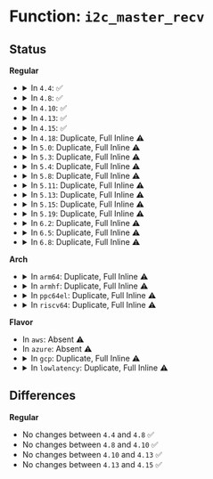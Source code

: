 # Function: <code>i2c_master_recv</code>

## Status
<b>Regular</b>
<ul>
<li>
<details>
<summary>In <code>4.4</code>: ✅</summary>

```c
int i2c_master_recv(const struct i2c_client *client, char *buf, int count);
```

**Collision:** Unique Global

**Inline:** No

**Transformation:** False

**Instances:**

```
In drivers/i2c/i2c-core.c (ffffffff81679e10)
Location: drivers/i2c/i2c-core.c:2313
Inline: False
Direct callers:
  - drivers/mfd/ab3100-core.c:mask_and_set_register_interruptible
  - drivers/mfd/ab3100-core.c:ab3100_get_register_page_interruptible
  - drivers/mfd/ab3100-core.c:ab3100_get_register_interruptible
  - drivers/mfd/aat2870-core.c:__aat2870_read
  - drivers/i2c/i2c-dev.c:i2cdev_read
```
**Symbols:**

```
ffffffff81679e10-ffffffff81679e82: i2c_master_recv (STB_GLOBAL)
```
</details>
</li>
<li>
<details>
<summary>In <code>4.8</code>: ✅</summary>

```c
int i2c_master_recv(const struct i2c_client *client, char *buf, int count);
```

**Collision:** Unique Global

**Inline:** No

**Transformation:** False

**Instances:**

```
In drivers/i2c/i2c-core.c (ffffffff816db5b0)
Location: drivers/i2c/i2c-core.c:2518
Inline: False
Direct callers:
  - drivers/mfd/ab3100-core.c:mask_and_set_register_interruptible
  - drivers/mfd/ab3100-core.c:ab3100_get_register_page_interruptible
  - drivers/mfd/ab3100-core.c:ab3100_get_register_interruptible
  - drivers/mfd/aat2870-core.c:__aat2870_read
  - drivers/i2c/i2c-dev.c:i2cdev_read
```
**Symbols:**

```
ffffffff816db5b0-ffffffff816db622: i2c_master_recv (STB_GLOBAL)
```
</details>
</li>
<li>
<details>
<summary>In <code>4.10</code>: ✅</summary>

```c
int i2c_master_recv(const struct i2c_client *client, char *buf, int count);
```

**Collision:** Unique Global

**Inline:** No

**Transformation:** False

**Instances:**

```
In drivers/i2c/i2c-core.c (ffffffff8170b8f0)
Location: drivers/i2c/i2c-core.c:2805
Inline: False
Direct callers:
  - drivers/mfd/ab3100-core.c:mask_and_set_register_interruptible
  - drivers/mfd/ab3100-core.c:ab3100_get_register_page_interruptible
  - drivers/mfd/ab3100-core.c:ab3100_get_register_interruptible
  - drivers/mfd/aat2870-core.c:__aat2870_read
  - drivers/input/touchscreen/elants_i2c.c:elants_i2c_irq
  - drivers/input/touchscreen/elants_i2c.c:elants_i2c_read
  - drivers/i2c/i2c-dev.c:i2cdev_read
```
**Symbols:**

```
ffffffff8170b8f0-ffffffff8170b962: i2c_master_recv (STB_GLOBAL)
```
</details>
</li>
<li>
<details>
<summary>In <code>4.13</code>: ✅</summary>

```c
int i2c_master_recv(const struct i2c_client *client, char *buf, int count);
```

**Collision:** Unique Global

**Inline:** No

**Transformation:** False

**Instances:**

```
In drivers/i2c/i2c-core-base.c (ffffffff81720960)
Location: drivers/i2c/i2c-core-base.c:1991
Inline: False
Direct callers:
  - drivers/mfd/ab3100-core.c:mask_and_set_register_interruptible
  - drivers/mfd/ab3100-core.c:ab3100_get_register_page_interruptible
  - drivers/mfd/ab3100-core.c:ab3100_get_register_interruptible
  - drivers/mfd/aat2870-core.c:__aat2870_read
  - drivers/input/touchscreen/elants_i2c.c:elants_i2c_irq
  - drivers/input/touchscreen/elants_i2c.c:elants_i2c_read
  - drivers/i2c/i2c-dev.c:i2cdev_read
```
**Symbols:**

```
ffffffff81720960-ffffffff817209d2: i2c_master_recv (STB_GLOBAL)
```
</details>
</li>
<li>
<details>
<summary>In <code>4.15</code>: ✅</summary>

```c
int i2c_master_recv(const struct i2c_client *client, char *buf, int count);
```

**Collision:** Unique Global

**Inline:** No

**Transformation:** False

**Instances:**

```
In drivers/i2c/i2c-core-base.c (ffffffff81791cb0)
Location: drivers/i2c/i2c-core-base.c:2015
Inline: False
Direct callers:
  - drivers/mfd/ab3100-core.c:mask_and_set_register_interruptible
  - drivers/mfd/ab3100-core.c:ab3100_get_register_page_interruptible
  - drivers/mfd/ab3100-core.c:ab3100_get_register_interruptible
  - drivers/mfd/aat2870-core.c:__aat2870_read
  - drivers/input/touchscreen/elants_i2c.c:elants_i2c_irq
  - drivers/input/touchscreen/elants_i2c.c:elants_i2c_read
  - drivers/i2c/i2c-dev.c:i2cdev_read
```
**Symbols:**

```
ffffffff81791cb0-ffffffff81791d22: i2c_master_recv (STB_GLOBAL)
```
</details>
</li>
<li>
<details>
<summary>In <code>4.18</code>: Duplicate, Full Inline ⚠️</summary>

**Collision:** Static Duplication

**Inline:** Full

**Transformation:** False

**Instances:**

```
In drivers/mfd/ab3100-core.c (ffffffff816cc802)
Location: include/linux/i2c.h:78
Inline: True
Inline callers:
  - drivers/mfd/ab3100-core.c:mask_and_set_register_interruptible
  - drivers/mfd/ab3100-core.c:ab3100_get_register_page_interruptible
  - drivers/mfd/ab3100-core.c:ab3100_get_register_interruptible
```
```
In drivers/mfd/aat2870-core.c (ffffffff816ce9b2)
Location: include/linux/i2c.h:78
Inline: True
Inline callers:
  - drivers/mfd/aat2870-core.c:__aat2870_read
```
```
In drivers/input/touchscreen/elants_i2c.c (ffffffff817c91f2)
Location: include/linux/i2c.h:78
Inline: True
Inline callers:
  - drivers/input/touchscreen/elants_i2c.c:elants_i2c_irq
  - drivers/input/touchscreen/elants_i2c.c:elants_i2c_read
```
```
In drivers/i2c/i2c-dev.c (ffffffff817d9244)
Location: include/linux/i2c.h:78
Inline: True
Inline callers:
  - drivers/i2c/i2c-dev.c:i2cdev_read
```
</details>
</li>
<li>
<details>
<summary>In <code>5.0</code>: Duplicate, Full Inline ⚠️</summary>

**Collision:** Static Duplication

**Inline:** Full

**Transformation:** False

**Instances:**

```
In drivers/mfd/ab3100-core.c (ffffffff816eddc2)
Location: include/linux/i2c.h:78
Inline: True
Inline callers:
  - drivers/mfd/ab3100-core.c:mask_and_set_register_interruptible
  - drivers/mfd/ab3100-core.c:ab3100_get_register_page_interruptible
  - drivers/mfd/ab3100-core.c:ab3100_get_register_interruptible
```
```
In drivers/mfd/aat2870-core.c (ffffffff816effd2)
Location: include/linux/i2c.h:78
Inline: True
Inline callers:
  - drivers/mfd/aat2870-core.c:__aat2870_read
```
```
In drivers/input/touchscreen/elants_i2c.c (ffffffff817eee55)
Location: include/linux/i2c.h:78
Inline: True
Inline callers:
  - drivers/input/touchscreen/elants_i2c.c:elants_i2c_read
```
```
In drivers/i2c/i2c-dev.c (ffffffff818003e4)
Location: include/linux/i2c.h:78
Inline: True
Inline callers:
  - drivers/i2c/i2c-dev.c:i2cdev_read
```
</details>
</li>
<li>
<details>
<summary>In <code>5.3</code>: Duplicate, Full Inline ⚠️</summary>

**Collision:** Static Duplication

**Inline:** Full

**Transformation:** False

**Instances:**

```
In drivers/mfd/ab3100-core.c (ffffffff81727513)
Location: include/linux/i2c.h:64
Inline: True
Inline callers:
  - drivers/mfd/ab3100-core.c:mask_and_set_register_interruptible
  - drivers/mfd/ab3100-core.c:ab3100_get_register_page_interruptible
  - drivers/mfd/ab3100-core.c:ab3100_get_register_interruptible
```
```
In drivers/mfd/aat2870-core.c (ffffffff817296d2)
Location: include/linux/i2c.h:64
Inline: True
Inline callers:
  - drivers/mfd/aat2870-core.c:__aat2870_read
```
```
In drivers/input/touchscreen/elants_i2c.c (ffffffff8182fa45)
Location: include/linux/i2c.h:64
Inline: True
Inline callers:
  - drivers/input/touchscreen/elants_i2c.c:elants_i2c_read
```
```
In drivers/i2c/i2c-dev.c (ffffffff81841b9e)
Location: include/linux/i2c.h:64
Inline: True
Inline callers:
  - drivers/i2c/i2c-dev.c:i2cdev_read
```
</details>
</li>
<li>
<details>
<summary>In <code>5.4</code>: Duplicate, Full Inline ⚠️</summary>

**Collision:** Static Duplication

**Inline:** Full

**Transformation:** False

**Instances:**

```
In drivers/mfd/ab3100-core.c (ffffffff8174b7c3)
Location: include/linux/i2c.h:64
Inline: True
Inline callers:
  - drivers/mfd/ab3100-core.c:mask_and_set_register_interruptible
  - drivers/mfd/ab3100-core.c:ab3100_get_register_page_interruptible
  - drivers/mfd/ab3100-core.c:ab3100_get_register_interruptible
```
```
In drivers/mfd/aat2870-core.c (ffffffff8174d912)
Location: include/linux/i2c.h:64
Inline: True
Inline callers:
  - drivers/mfd/aat2870-core.c:__aat2870_read
```
```
In drivers/input/touchscreen/elants_i2c.c (ffffffff81861375)
Location: include/linux/i2c.h:64
Inline: True
Inline callers:
  - drivers/input/touchscreen/elants_i2c.c:elants_i2c_read
```
```
In drivers/i2c/i2c-dev.c (ffffffff8187351e)
Location: include/linux/i2c.h:64
Inline: True
Inline callers:
  - drivers/i2c/i2c-dev.c:i2cdev_read
```
</details>
</li>
<li>
<details>
<summary>In <code>5.8</code>: Duplicate, Full Inline ⚠️</summary>

**Collision:** Static Duplication

**Inline:** Full

**Transformation:** False

**Instances:**

```
In drivers/mfd/ab3100-core.c (ffffffff8180984c)
Location: include/linux/i2c.h:72
Inline: True
Inline callers:
  - drivers/mfd/ab3100-core.c:ab3100_mask_and_set_register_interruptible
  - drivers/mfd/ab3100-core.c:ab3100_get_register_page_interruptible
  - drivers/mfd/ab3100-core.c:ab3100_get_register_interruptible
```
```
In drivers/mfd/aat2870-core.c (ffffffff8180bb12)
Location: include/linux/i2c.h:72
Inline: True
Inline callers:
  - drivers/mfd/aat2870-core.c:__aat2870_read
```
```
In drivers/input/touchscreen/elants_i2c.c (ffffffff81935365)
Location: include/linux/i2c.h:72
Inline: True
Inline callers:
  - drivers/input/touchscreen/elants_i2c.c:elants_i2c_initialize
```
```
In drivers/i2c/i2c-dev.c (ffffffff8194721e)
Location: include/linux/i2c.h:72
Inline: True
Inline callers:
  - drivers/i2c/i2c-dev.c:i2cdev_read
```
</details>
</li>
<li>
<details>
<summary>In <code>5.11</code>: Duplicate, Full Inline ⚠️</summary>

**Collision:** Static Duplication

**Inline:** Full

**Transformation:** False

**Instances:**

```
In drivers/mfd/ab3100-core.c (ffffffff8181968c)
Location: include/linux/i2c.h:72
Inline: True
Inline callers:
  - drivers/mfd/ab3100-core.c:ab3100_mask_and_set_register_interruptible
  - drivers/mfd/ab3100-core.c:ab3100_get_register_page_interruptible
  - drivers/mfd/ab3100-core.c:ab3100_get_register_interruptible
```
```
In drivers/mfd/aat2870-core.c (ffffffff8181ae52)
Location: include/linux/i2c.h:72
Inline: True
Inline callers:
  - drivers/mfd/aat2870-core.c:__aat2870_read
```
```
In drivers/input/touchscreen/elants_i2c.c (ffffffff8193c3d5)
Location: include/linux/i2c.h:72
Inline: True
Inline callers:
  - drivers/input/touchscreen/elants_i2c.c:elants_i2c_initialize
```
```
In drivers/i2c/i2c-dev.c (ffffffff8194d02e)
Location: include/linux/i2c.h:72
Inline: True
Inline callers:
  - drivers/i2c/i2c-dev.c:i2cdev_read
```
</details>
</li>
<li>
<details>
<summary>In <code>5.13</code>: Duplicate, Full Inline ⚠️</summary>

**Collision:** Static Duplication

**Inline:** Full

**Transformation:** False

**Instances:**

```
In drivers/mfd/aat2870-core.c (ffffffff817fe592)
Location: include/linux/i2c.h:75
Inline: True
Inline callers:
  - drivers/mfd/aat2870-core.c:__aat2870_read
```
```
In drivers/input/touchscreen/elants_i2c.c (ffffffff8191f967)
Location: include/linux/i2c.h:75
Inline: True
Inline callers:
  - drivers/input/touchscreen/elants_i2c.c:elants_i2c_initialize
```
```
In drivers/i2c/i2c-dev.c (ffffffff81930b9c)
Location: include/linux/i2c.h:75
Inline: True
Inline callers:
  - drivers/i2c/i2c-dev.c:i2cdev_read
```
</details>
</li>
<li>
<details>
<summary>In <code>5.15</code>: Duplicate, Full Inline ⚠️</summary>

**Collision:** Static Duplication

**Inline:** Full

**Transformation:** False

**Instances:**

```
In drivers/mfd/aat2870-core.c (ffffffff81888772)
Location: include/linux/i2c.h:76
Inline: True
Inline callers:
  - drivers/mfd/aat2870-core.c:__aat2870_read
```
```
In drivers/input/touchscreen/elants_i2c.c (ffffffff819c2717)
Location: include/linux/i2c.h:76
Inline: True
Inline callers:
  - drivers/input/touchscreen/elants_i2c.c:elants_i2c_initialize
```
```
In drivers/i2c/i2c-dev.c (ffffffff819d3e69)
Location: include/linux/i2c.h:76
Inline: True
Inline callers:
  - drivers/i2c/i2c-dev.c:i2cdev_read
```
</details>
</li>
<li>
<details>
<summary>In <code>5.19</code>: Duplicate, Full Inline ⚠️</summary>

**Collision:** Static Duplication

**Inline:** Full

**Transformation:** False

**Instances:**

```
In drivers/mfd/aat2870-core.c (ffffffff819d18b6)
Location: include/linux/i2c.h:77
Inline: True
Inline callers:
  - drivers/mfd/aat2870-core.c:__aat2870_read
```
```
In drivers/input/touchscreen/elants_i2c.c (ffffffff81b22af4)
Location: include/linux/i2c.h:77
Inline: True
Inline callers:
  - drivers/input/touchscreen/elants_i2c.c:elants_i2c_initialize
```
```
In drivers/i2c/i2c-dev.c (ffffffff81b36a19)
Location: include/linux/i2c.h:77
Inline: True
Inline callers:
  - drivers/i2c/i2c-dev.c:i2cdev_read
```
</details>
</li>
<li>
<details>
<summary>In <code>6.2</code>: Duplicate, Full Inline ⚠️</summary>

**Collision:** Static Duplication

**Inline:** Full

**Transformation:** False

**Instances:**

```
In drivers/mfd/aat2870-core.c (ffffffff81b4b306)
Location: include/linux/i2c.h:77
Inline: True
Inline callers:
  - drivers/mfd/aat2870-core.c:__aat2870_read
```
```
In drivers/input/touchscreen/elants_i2c.c (ffffffff81cb6301)
Location: include/linux/i2c.h:77
Inline: True
Inline callers:
  - drivers/input/touchscreen/elants_i2c.c:elants_i2c_do_update_firmware
  - drivers/input/touchscreen/elants_i2c.c:elants_i2c_do_update_firmware
  - drivers/input/touchscreen/elants_i2c.c:elants_i2c_do_update_firmware
  - drivers/input/touchscreen/elants_i2c.c:elants_i2c_initialize
```
```
In drivers/i2c/i2c-dev.c (ffffffff81ccbff9)
Location: include/linux/i2c.h:77
Inline: True
Inline callers:
  - drivers/i2c/i2c-dev.c:i2cdev_read
```
</details>
</li>
<li>
<details>
<summary>In <code>6.5</code>: Duplicate, Full Inline ⚠️</summary>

**Collision:** Static Duplication

**Inline:** Full

**Transformation:** False

**Instances:**

```
In drivers/mfd/aat2870-core.c (ffffffff81b9e756)
Location: include/linux/i2c.h:77
Inline: True
Inline callers:
  - drivers/mfd/aat2870-core.c:__aat2870_read
```
```
In drivers/input/touchscreen/elants_i2c.c (ffffffff81d1d98d)
Location: include/linux/i2c.h:77
Inline: True
Inline callers:
  - drivers/input/touchscreen/elants_i2c.c:elants_i2c_do_update_firmware
  - drivers/input/touchscreen/elants_i2c.c:elants_i2c_do_update_firmware
  - drivers/input/touchscreen/elants_i2c.c:elants_i2c_do_update_firmware
  - drivers/input/touchscreen/elants_i2c.c:elants_i2c_initialize
```
```
In drivers/i2c/i2c-dev.c (ffffffff81d33d69)
Location: include/linux/i2c.h:77
Inline: True
Inline callers:
  - drivers/i2c/i2c-dev.c:i2cdev_read
```
</details>
</li>
<li>
<details>
<summary>In <code>6.8</code>: Duplicate, Full Inline ⚠️</summary>

**Collision:** Static Duplication

**Inline:** Full

**Transformation:** False

**Instances:**

```
In drivers/mfd/aat2870-core.c (ffffffff81bf28b6)
Location: include/linux/i2c.h:77
Inline: True
Inline callers:
  - drivers/mfd/aat2870-core.c:__aat2870_read
```
```
In drivers/input/touchscreen/elants_i2c.c (ffffffff81dd368d)
Location: include/linux/i2c.h:77
Inline: True
Inline callers:
  - drivers/input/touchscreen/elants_i2c.c:elants_i2c_do_update_firmware
  - drivers/input/touchscreen/elants_i2c.c:elants_i2c_do_update_firmware
  - drivers/input/touchscreen/elants_i2c.c:elants_i2c_do_update_firmware
  - drivers/input/touchscreen/elants_i2c.c:elants_i2c_initialize
```
```
In drivers/i2c/i2c-dev.c (ffffffff81de9e19)
Location: include/linux/i2c.h:77
Inline: True
Inline callers:
  - drivers/i2c/i2c-dev.c:i2cdev_read
```
</details>
</li>
</ul>
<b>Arch</b>
<ul>
<li>
<details>
<summary>In <code>arm64</code>: Duplicate, Full Inline ⚠️</summary>

**Collision:** Static Duplication

**Inline:** Full

**Transformation:** False

**Instances:**

```
In drivers/mfd/ab3100-core.c (ffff8000109499c8)
Location: include/linux/i2c.h:64
Inline: True
Inline callers:
  - drivers/mfd/ab3100-core.c:mask_and_set_register_interruptible
  - drivers/mfd/ab3100-core.c:ab3100_get_register_page_interruptible
  - drivers/mfd/ab3100-core.c:ab3100_get_register_interruptible
```
```
In drivers/mfd/aat2870-core.c (ffff80001094c030)
Location: include/linux/i2c.h:64
Inline: True
Inline callers:
  - drivers/mfd/aat2870-core.c:__aat2870_read
```
```
In drivers/i2c/i2c-dev.c (ffff800010ab7cf0)
Location: include/linux/i2c.h:64
Inline: True
Inline callers:
  - drivers/i2c/i2c-dev.c:i2cdev_read
```
</details>
</li>
<li>
<details>
<summary>In <code>armhf</code>: Duplicate, Full Inline ⚠️</summary>

**Collision:** Static Duplication

**Inline:** Full

**Transformation:** False

**Instances:**

```
In drivers/mfd/ab3100-core.c (c0a32858)
Location: include/linux/i2c.h:64
Inline: True
Inline callers:
  - drivers/mfd/ab3100-core.c:mask_and_set_register_interruptible
  - drivers/mfd/ab3100-core.c:ab3100_get_register_page_interruptible
  - drivers/mfd/ab3100-core.c:ab3100_get_register_interruptible
```
```
In drivers/mfd/aat2870-core.c (c0a36298)
Location: include/linux/i2c.h:64
Inline: True
Inline callers:
  - drivers/mfd/aat2870-core.c:__aat2870_read
```
```
In drivers/i2c/i2c-dev.c (c0b97fd8)
Location: include/linux/i2c.h:64
Inline: True
Inline callers:
  - drivers/i2c/i2c-dev.c:i2cdev_read
```
</details>
</li>
<li>
<details>
<summary>In <code>ppc64el</code>: Duplicate, Full Inline ⚠️</summary>

**Collision:** Static Duplication

**Inline:** Full

**Transformation:** False

**Instances:**

```
In drivers/char/tpm/tpm_i2c_atmel.c (c0000000009653e8)
Location: include/linux/i2c.h:64
Inline: True
Inline callers:
  - drivers/char/tpm/tpm_i2c_atmel.c:i2c_atmel_read_status
  - drivers/char/tpm/tpm_i2c_atmel.c:i2c_atmel_recv
```
```
In drivers/mfd/ab3100-core.c (c0000000009f4f9c)
Location: include/linux/i2c.h:64
Inline: True
Inline callers:
  - drivers/mfd/ab3100-core.c:mask_and_set_register_interruptible
  - drivers/mfd/ab3100-core.c:ab3100_get_register_page_interruptible
  - drivers/mfd/ab3100-core.c:ab3100_get_register_interruptible
```
```
In drivers/mfd/aat2870-core.c (c0000000009f7e40)
Location: include/linux/i2c.h:64
Inline: True
Inline callers:
  - drivers/mfd/aat2870-core.c:__aat2870_read
```
```
In drivers/i2c/i2c-dev.c (c000000000b9adb8)
Location: include/linux/i2c.h:64
Inline: True
Inline callers:
  - drivers/i2c/i2c-dev.c:i2cdev_read
```
</details>
</li>
<li>
<details>
<summary>In <code>riscv64</code>: Duplicate, Full Inline ⚠️</summary>

**Collision:** Static Duplication

**Inline:** Full

**Transformation:** False

**Instances:**

```
In drivers/mfd/ab3100-core.c (ffffffe0005bb642)
Location: include/linux/i2c.h:64
Inline: True
Inline callers:
  - drivers/mfd/ab3100-core.c:mask_and_set_register_interruptible
  - drivers/mfd/ab3100-core.c:ab3100_get_register_page_interruptible
  - drivers/mfd/ab3100-core.c:ab3100_get_register_interruptible
```
```
In drivers/mfd/aat2870-core.c (ffffffe0005bd5da)
Location: include/linux/i2c.h:64
Inline: True
Inline callers:
  - drivers/mfd/aat2870-core.c:__aat2870_read
```
```
In drivers/i2c/i2c-dev.c (ffffffe0006bcea2)
Location: include/linux/i2c.h:64
Inline: True
Inline callers:
  - drivers/i2c/i2c-dev.c:i2cdev_read
```
</details>
</li>
</ul>
<b>Flavor</b>
<ul>
<li>
In <code>aws</code>: Absent ⚠️
</li>
<li>
In <code>azure</code>: Absent ⚠️
</li>
<li>
<details>
<summary>In <code>gcp</code>: Duplicate, Full Inline ⚠️</summary>

**Collision:** Static Duplication

**Inline:** Full

**Transformation:** False

**Instances:**

```
In drivers/mfd/ab3100-core.c (ffffffff8173ec83)
Location: include/linux/i2c.h:64
Inline: True
Inline callers:
  - drivers/mfd/ab3100-core.c:mask_and_set_register_interruptible
  - drivers/mfd/ab3100-core.c:ab3100_get_register_page_interruptible
  - drivers/mfd/ab3100-core.c:ab3100_get_register_interruptible
```
```
In drivers/mfd/aat2870-core.c (ffffffff81740dd2)
Location: include/linux/i2c.h:64
Inline: True
Inline callers:
  - drivers/mfd/aat2870-core.c:__aat2870_read
```
```
In drivers/input/touchscreen/elants_i2c.c (ffffffff81855505)
Location: include/linux/i2c.h:64
Inline: True
Inline callers:
  - drivers/input/touchscreen/elants_i2c.c:elants_i2c_read
```
```
In drivers/i2c/i2c-dev.c (ffffffff818676ae)
Location: include/linux/i2c.h:64
Inline: True
Inline callers:
  - drivers/i2c/i2c-dev.c:i2cdev_read
```
</details>
</li>
<li>
<details>
<summary>In <code>lowlatency</code>: Duplicate, Full Inline ⚠️</summary>

**Collision:** Static Duplication

**Inline:** Full

**Transformation:** False

**Instances:**

```
In drivers/mfd/ab3100-core.c (ffffffff8175a0c3)
Location: include/linux/i2c.h:64
Inline: True
Inline callers:
  - drivers/mfd/ab3100-core.c:mask_and_set_register_interruptible
  - drivers/mfd/ab3100-core.c:ab3100_get_register_page_interruptible
  - drivers/mfd/ab3100-core.c:ab3100_get_register_interruptible
```
```
In drivers/mfd/aat2870-core.c (ffffffff8175c212)
Location: include/linux/i2c.h:64
Inline: True
Inline callers:
  - drivers/mfd/aat2870-core.c:__aat2870_read
```
```
In drivers/input/touchscreen/elants_i2c.c (ffffffff81870635)
Location: include/linux/i2c.h:64
Inline: True
Inline callers:
  - drivers/input/touchscreen/elants_i2c.c:elants_i2c_read
```
```
In drivers/i2c/i2c-dev.c (ffffffff8188295e)
Location: include/linux/i2c.h:64
Inline: True
Inline callers:
  - drivers/i2c/i2c-dev.c:i2cdev_read
```
</details>
</li>
</ul>

## Differences
<b>Regular</b>
<ul>
<li>
No changes between <code>4.4</code> and <code>4.8</code> ✅
</li>
<li>
No changes between <code>4.8</code> and <code>4.10</code> ✅
</li>
<li>
No changes between <code>4.10</code> and <code>4.13</code> ✅
</li>
<li>
No changes between <code>4.13</code> and <code>4.15</code> ✅
</li>
</ul>
